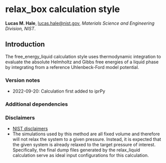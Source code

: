# relax_box calculation style

**Lucas M. Hale**, [lucas.hale@nist.gov](mailto:lucas.hale@nist.gov?Subject=ipr-demo), *Materials Science and Engineering Division, NIST*.

## Introduction

The free_energy_liquid calculation style uses thermodynamic integration to evaluate the absolute Helmholtz and Gibbs free energies of a liquid phase by integrating from a reference Uhlenbeck-Ford model potential.

### Version notes

- 2022-09-20: Calculation first added to iprPy

### Additional dependencies

### Disclaimers

- [NIST disclaimers](http://www.nist.gov/public_affairs/disclaimer.cfm)
- The simulations used by this method are all fixed volume and therefore will not relax the system to a given pressure. Instead, it is expected that the given system is already relaxed to the target pressure of interest.  Specifically, the final dump files generated by the relax_liquid calculation serve as ideal input configurations for this calculation.

